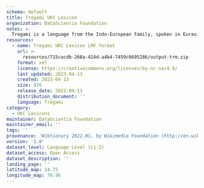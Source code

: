 ```yaml
---
schema: default
title: Tregami UKC Lexicon
organization: DataScientia Foundation
notes: >-
  Tregami is a language from the Indo-European family, spoken in Eurasia. The UKC Lexicon of Tregami is represented as a lexico-semantic network. It consists of words, word senses, synsets, as well as sense-level and synset-level relationships.
resources:
  - name: Tregami UKC Lexicon LMF format
    url: >-
      resources/715cacdb-268a-424d-a4b4-7459c6695286/output-trm.zip
    format: xml
    license: https://creativecommons.org/licenses/by-nc-sa/4.0/
    last_updated: 2023-04-13
    created: 2023-04-13
    size: 876
    release_date: 2023-04-13
    distribution_document: ''
    language: Tregami
category:
  - UKC Lexicons
maintainer: DataScientia Foundation
maintainer_email: ''
tags: ''
provenance: 'Wiktionary 2022.01. by Wikimedia Foundation (http://en.wiktionary.org); Princeton WordNet 2.1 by Princeton University (https://wordnet.princeton.edu)'
version: '1.0'
dataset_level: Language Level (L1-2)
dataset_access: Open Access
dataset_description: ''
landing_page: ''
latitude_map: 34.75
longitude_map: 70.96
---
```

